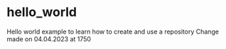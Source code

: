 # hello_world
Hello world example to learn how to create and use a repository
Change made on 04.04.2023 at 1750
